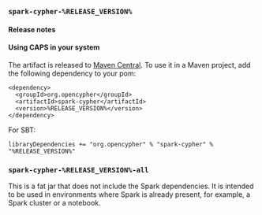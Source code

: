 ### `spark-cypher-%RELEASE_VERSION%`

#### Release notes

<!--put release notes here-->

#### Using CAPS in your system

The artifact is released to [Maven Central](https://search.maven.org/#artifactdetails%7Corg.opencypher%7Cspark-cypher%7C%RELEASE_VERSION%%7Cjar).
To use it in a Maven project, add the following dependency to your pom:

```
<dependency>
  <groupId>org.opencypher</groupId>
  <artifactId>spark-cypher</artifactId>
  <version>%RELEASE_VERSION%</version>
</dependency>
```

For SBT:
```
libraryDependencies += "org.opencypher" % "spark-cypher" % "%RELEASE_VERSION%"
```

### `spark-cypher-%RELEASE_VERSION%-all`
This is a fat jar that does not include the Spark dependencies. It is intended to be used in environments where Spark is already present, for example, a Spark cluster or a notebook.
